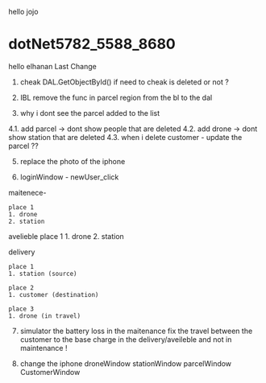 hello jojo  
# dotNet5782_5588_8680
hello elhanan
Last Change

1. cheak DAL.GetObjectById() if need to cheak is deleted or not ?

2. IBL remove the func in parcel region from the bl to the dal

3. why i dont see the parcel added to the list

4.1. add parcel -> dont show people that are deleted
4.2. add drone	-> dont show station that are deleted
4.3. when i delete customer - update the parcel ??

5. replace the photo of the iphone

6. loginWindow - newUser_click


maitenece-

    place 1
	1. drone
	2. station
	
avelieble
	place 1
	1. drone
	2. station
	
delivery

	place 1
	1. station (source)
	
	place 2
	1. customer (destination)

	place 3
	1. drone (in travel)

7. simulator
	the battery loss in the maitenance
	fix the travel between the customer to the base charge in the delivery/aveileble and not in maintenance !

8. change the iphone
	droneWindow
	stationWindow
	parcelWindow
	CustomerWindow